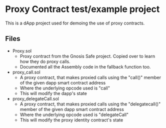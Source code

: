# Proxy Contract test/example project
This is a dApp project used for demoing the use of proxy contracts.

## Files
- Proxy.sol
    - Proxy contract from the Gnosis Safe project. Copied over to learn how they do proxy calls.
    - Documented all the Assembly code in the fallback function too.
- proxy_call.sol
    - A proxy contract, that makes proxied calls using the "call()" member of the given dapp smart contract address
    - Where the underlying opcode used is "call"
    - This will modify the dapp's state
- proxy_delegateCall.sol
    - A proxy contract, that makes proxied calls using the "delegatecall()" member of the given dapp smart contract address
    - Where the underlying opcode used is "delegateCall"
    - This will modify the proxy identity contract's state